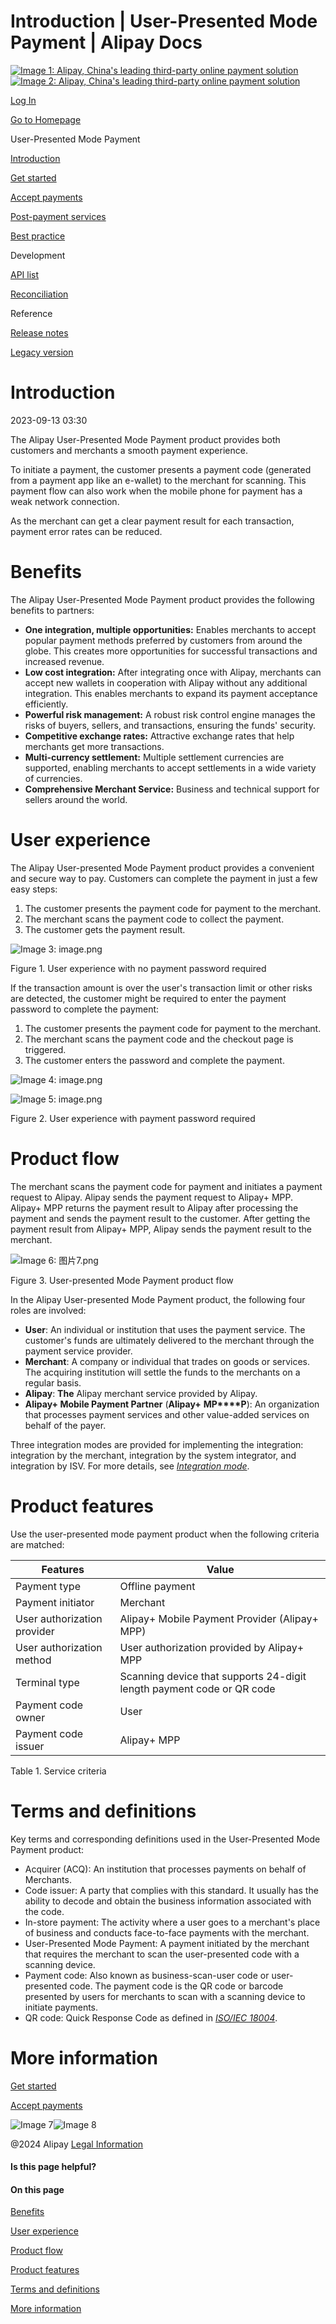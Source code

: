 Introduction | User-Presented Mode Payment | Alipay Docs
===============
                        

[![Image 1: Alipay, China's leading third-party online payment solution](https://ac.alipay.com/storage/2024/3/26/d66c43c0-440d-4c97-9976-f2028a2c8c5e.svg)![Image 2: Alipay, China's leading third-party online payment solution](https://ac.alipay.com/storage/2024/3/26/a48bd336-aea0-4f16-bf83-616eacbb4434.svg)](/docs/)

[Log In](https://global.alipay.com/ilogin/account_login.htm?goto=https%3A%2F%2Fglobal.alipay.com%2Fdocs%2Fac%2Fams_upm%2Fintroduction)

[Go to Homepage](../../)

User-Presented Mode Payment

[Introduction](/docs/ac/ams_upm/introduction)

[Get started](/docs/ac/ams_upm/start)

[Accept payments](/docs/ac/ams_upm/acceptpayment)

[Post-payment services](/docs/ac/ams_upm/postpayment)

[Best practice](/docs/ac/ams_upm/bp)

Development

[API list](/docs/ac/ams_upm/apilist)

[Reconciliation](/docs/ac/ams_upm/reconcile)

Reference

[Release notes](/docs/ac/ams_upm/releasenotes)

[Legacy version](/docs/ac/ams_upm/sppmkt)

Introduction
============

2023-09-13 03:30

The Alipay User-Presented Mode Payment product provides both customers and merchants a smooth payment experience.

To initiate a payment, the customer presents a payment code (generated from a payment app like an e-wallet) to the merchant for scanning. This payment flow can also work when the mobile phone for payment has a weak network connection.

As the merchant can get a clear payment result for each transaction, payment error rates can be reduced.

Benefits
========

The Alipay User-Presented Mode Payment product provides the following benefits to partners:

*   **One integration, multiple opportunities:** Enables merchants to accept popular payment methods preferred by customers from around the globe. This creates more opportunities for successful transactions and increased revenue.
*   **Low cost integration:** After integrating once with Alipay, merchants can accept new wallets in cooperation with Alipay without any additional integration. This enables merchants to expand its payment acceptance efficiently.
*   **Powerful risk management:** A robust risk control engine manages the risks of buyers, sellers, and transactions, ensuring the funds' security.
*   **Competitive exchange rates:** Attractive exchange rates that help merchants get more transactions.
*   **Multi-currency settlement:** Multiple settlement currencies are supported, enabling merchants to accept settlements in a wide variety of currencies.
*   **Comprehensive Merchant Service:** Business and technical support for sellers around the world.

User experience
===============

The Alipay User-presented Mode Payment product provides a convenient and secure way to pay. Customers can complete the payment in just a few easy steps:

1.  The customer presents the payment code for payment to the merchant.
2.  The merchant scans the payment code to collect the payment.
3.  The customer gets the payment result.

![Image 3: image.png](https://idocs-assets.marmot-cloud.com/storage/idocs87c36dc8dac653c1/1592968683015-856d9d20-054a-4806-a291-3596ccb82d21.png)

Figure 1. User experience with no payment password required

If the transaction amount is over the user's transaction limit or other risks are detected, the customer might be required to enter the payment password to complete the payment:

1.  The customer presents the payment code for payment to the merchant.
2.  The merchant scans the payment code and the checkout page is triggered.
3.  The customer enters the password and complete the payment.

![Image 4: image.png](https://idocs-assets.marmot-cloud.com/storage/idocs87c36dc8dac653c1/1592968683479-c202f6ed-e7e0-4e8c-8496-2c3550478d7b.png)

![Image 5: image.png](https://idocs-assets.marmot-cloud.com/storage/idocs87c36dc8dac653c1/1592968683648-3e34e4c8-04b1-4ce9-9537-c79788010a5b.png)

Figure 2. User experience with payment password required

Product flow
============

The merchant scans the payment code for payment and initiates a payment request to Alipay. Alipay sends the payment request to Alipay+ MPP. Alipay+ MPP returns the payment result to Alipay after processing the payment and sends the payment result to the customer. After getting the payment result from Alipay+ MPP, Alipay sends the payment result to the merchant.

![Image 6: 图片7.png](https://idocs-assets.marmot-cloud.com/storage/idocs87c36dc8dac653c1/1630564938023-e8e2e612-a1f2-4f18-9909-00acbc824e38.png)

Figure 3. User-presented Mode Payment product flow

In the Alipay User-presented Mode Payment product, the following four roles are involved:

*   **User**: An individual or institution that uses the payment service. The customer's funds are ultimately delivered to the merchant through the payment service provider.
*   **Merchant**: A company or individual that trades on goods or services. The acquiring institution will settle the funds to the merchants on a regular basis.
*   **Alipay**: **The** Alipay merchant service provided by Alipay.
*   **Alipay+ Mobile Payment Partner** (**Alipay+** **MP****P**): An organization that processes payment services and other value-added services on behalf of the payer.

Three integration modes are provided for implementing the integration: integration by the merchant, integration by the system integrator, and integration by ISV. For more details, see [_Integration mode_](https://global.alipay.com/doc/ams_upm/intmode).

Product features
================

Use the user-presented mode payment product when the following criteria are matched:



| **Features** | **Value** |
| --- | --- |
| Payment type | Offline payment |
| Payment initiator | Merchant |
| User authorization provider | Alipay+ Mobile Payment Provider (Alipay+ MPP) |
| User authorization method | User authorization provided by Alipay+ MPP |
| Terminal type | Scanning device that supports 24-digit length payment code or QR code |
| Payment code owner | User |
| Payment code issuer | Alipay+ MPP |



Table 1. Service criteria

Terms and definitions
=====================

Key terms and corresponding definitions used in the User-Presented Mode Payment product:

*   Acquirer (ACQ): An institution that processes payments on behalf of Merchants.
*   Code issuer: A party that complies with this standard. It usually has the ability to decode and obtain the business information associated with the code.
*   In-store payment: The activity where a user goes to a merchant's place of business and conducts face-to-face payments with the merchant.
*   User-Presented Mode Payment: A payment initiated by the merchant that requires the merchant to scan the user-presented code with a scanning device.
*   Payment code: Also known as business-scan-user code or user-presented code. The payment code is the QR code or barcode presented by users for merchants to scan with a scanning device to initiate payments.
*   QR code: Quick Response Code as defined in [_ISO/IEC 18004_](https://www.iso.org/standard/62021.html).

More information
================

[Get started](https://global.alipay.com/docs/ac/ams_upm/start)

[Accept payments](https://global.alipay.com/docs/ac/ams_upm/acceptpayment)

![Image 7](https://ac.alipay.com/storage/2021/5/20/19b2c126-9442-4f16-8f20-e539b1db482a.png)![Image 8](https://ac.alipay.com/storage/2021/5/20/e9f3f154-dbf0-455f-89f0-b3d4e0c14481.png)

@2024 Alipay [Legal Information](https://global.alipay.com/docs/ac/platform/membership)

#### Is this page helpful?

#### On this page

[Benefits](#nLf1i "Benefits")

[User experience](#6nnxD "User experience")

[Product flow](#cwR5x "Product flow")

[Product features](#XBT69 "Product features")

[Terms and definitions](#GgxiV "Terms and definitions")

[More information](#QR45k "More information")